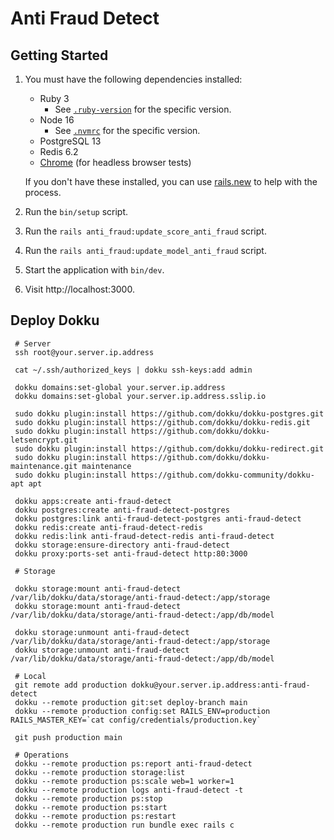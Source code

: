 # Anti Fraud Detect

## Getting Started

1. You must have the following dependencies installed:

     - Ruby 3
          - See [`.ruby-version`](.ruby-version) for the specific version.
     - Node 16 
          - See [`.nvmrc`](.nvmrc) for the specific version.
     - PostgreSQL 13
     - Redis 6.2
     - [Chrome](https://www.google.com/search?q=chrome) (for headless browser tests)

    If you don't have these installed, you can use [rails.new](https://rails.new) to help with the process.

2. Run the `bin/setup` script.
3. Run the `rails anti_fraud:update_score_anti_fraud` script.
4. Run the `rails anti_fraud:update_model_anti_fraud` script.
5. Start the application with `bin/dev`.
6. Visit http://localhost:3000.

## Deploy Dokku
     
     # Server
     ssh root@your.server.ip.address

     cat ~/.ssh/authorized_keys | dokku ssh-keys:add admin

     dokku domains:set-global your.server.ip.address
     dokku domains:set-global your.server.ip.address.sslip.io

     sudo dokku plugin:install https://github.com/dokku/dokku-postgres.git
     sudo dokku plugin:install https://github.com/dokku/dokku-redis.git
     sudo dokku plugin:install https://github.com/dokku/dokku-letsencrypt.git
     sudo dokku plugin:install https://github.com/dokku/dokku-redirect.git
     sudo dokku plugin:install https://github.com/dokku/dokku-maintenance.git maintenance
     sudo dokku plugin:install https://github.com/dokku-community/dokku-apt apt

     dokku apps:create anti-fraud-detect
     dokku postgres:create anti-fraud-detect-postgres
     dokku postgres:link anti-fraud-detect-postgres anti-fraud-detect
     dokku redis:create anti-fraud-detect-redis
     dokku redis:link anti-fraud-detect-redis anti-fraud-detect
     dokku storage:ensure-directory anti-fraud-detect
     dokku proxy:ports-set anti-fraud-detect http:80:3000

     # Storage

     dokku storage:mount anti-fraud-detect /var/lib/dokku/data/storage/anti-fraud-detect:/app/storage
     dokku storage:mount anti-fraud-detect /var/lib/dokku/data/storage/anti-fraud-detect:/app/db/model

     dokku storage:unmount anti-fraud-detect /var/lib/dokku/data/storage/anti-fraud-detect:/app/storage
     dokku storage:unmount anti-fraud-detect /var/lib/dokku/data/storage/anti-fraud-detect:/app/db/model

     # Local
     git remote add production dokku@your.server.ip.address:anti-fraud-detect
     dokku --remote production git:set deploy-branch main
     dokku --remote production config:set RAILS_ENV=production RAILS_MASTER_KEY=`cat config/credentials/production.key`

     git push production main

     # Operations
     dokku --remote production ps:report anti-fraud-detect
     dokku --remote production storage:list
     dokku --remote production ps:scale web=1 worker=1
     dokku --remote production logs anti-fraud-detect -t
     dokku --remote production ps:stop
     dokku --remote production ps:start
     dokku --remote production ps:restart
     dokku --remote production run bundle exec rails c
